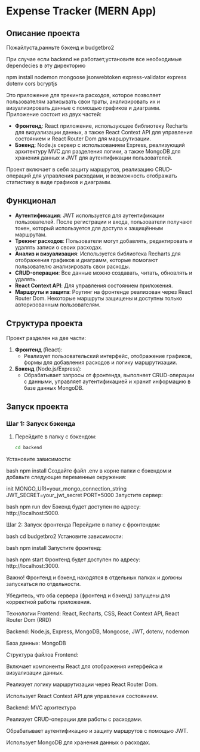 # Expense Tracker (MERN App)

## Описание проекта
Пожайлуста,ранньте бэкенд и budgetbro2

При случае если backend не работает,установите все необходимые dependecies в эту директорию

npm install nodemon mongoose jsonwebtoken express-validator express dotenv cors bcryptjs

Это приложение для трекинга расходов, которое позволяет пользователям записывать свои траты, анализировать их и визуализировать данные с помощью графиков и диаграмм. Приложение состоит из двух частей:

- **Фронтенд**: React приложение, использующее библиотеку Recharts для визуализации данных, а также React Context API для управления состоянием и React Router Dom для маршрутизации.
- **Бэкенд**: Node.js сервер с использованием Express, реализующий архитектуру MVC для разделения логики, а также MongoDB для хранения данных и JWT для аутентификации пользователей.

Проект включает в себя защиту маршрутов, реализацию CRUD-операций для управления расходами, и возможность отображать статистику в виде графиков и диаграмм.

## Функционал

- **Аутентификация**: JWT используется для аутентификации пользователей. После регистрации и входа, пользователи получают токен, который используется для доступа к защищённым маршрутам.
- **Трекинг расходов**: Пользователи могут добавлять, редактировать и удалять записи о своих расходах.
- **Анализ и визуализация**: Используется библиотека Recharts для отображения графиков и диаграмм, которые помогают пользователю анализировать свои расходы.
- **CRUD-операции**: Все данные можно создавать, читать, обновлять и удалять.
- **React Context API**: Для управления состоянием приложения.
- **Маршруты и защита**: Роутинг на фронтенде реализован через React Router Dom. Некоторые маршруты защищены и доступны только авторизованным пользователям.

## Структура проекта

Проект разделен на две части:

1. **Фронтенд** (React):
   - Реализует пользовательский интерфейс, отображение графиков, формы для добавления расходов и логику маршрутизации.
2. **Бэкенд** (Node.js/Express):
   - Обрабатывает запросы от фронтенда, выполняет CRUD-операции с данными, управляет аутентификацией и хранит информацию в базе данных MongoDB.

## Запуск проекта

### Шаг 1: Запуск бэкенда

1. Перейдите в папку с бэкендом:
   ```bash
   cd backend
Установите зависимости:

bash
npm install
Создайте файл .env в корне папки с бэкендом и добавьте следующие переменные окружения:

init
MONGO_URI=your_mongo_connection_string
JWT_SECRET=your_jwt_secret
PORT=5000
Запустите сервер:

bash
npm run dev
Бэкенд будет доступен по адресу: http://localhost:5000.

Шаг 2: Запуск фронтенда
Перейдите в папку с фронтендом:

bash
cd budgetbro2
Установите зависимости:

bash
npm install
Запустите фронтенд:

bash
npm start
Фронтенд будет доступен по адресу: http://localhost:3000.

Важно!
Фронтенд и бэкенд находятся в отдельных папках и должны запускаться по отдельности.

Убедитесь, что оба сервера (фронтенд и бэкенд) запущены для корректной работы приложения.

Технологии
Frontend: React, Recharts, CSS, React Context API, React Router Dom (RRD)

Backend: Node.js, Express, MongoDB, Mongoose, JWT, dotenv, nodemon

База данных: MongoDB

Структура файлов
Frontend: 

Включает компоненты React для отображения интерфейса и визуализации данных.

Реализует логику маршрутизации через React Router Dom.

Использует React Context API для управления состоянием.

Backend: MVC архитектура

Реализует CRUD-операции для работы с расходами.

Обрабатывает аутентификацию и защиту маршрутов с помощью JWT.

Использует MongoDB для хранения данных о расходах.
